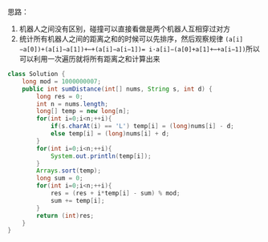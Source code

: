 思路：
1. 机器人之间没有区别，碰撞可以直接看做是两个机器人互相穿过对方
2. 统计所有机器人之间的距离之和的时候可以先排序，然后观察规律
   `(a[i]−a[0])+(a[i]−a[1])+⋯+(a[i]−a[i−1])= i⋅a[i]−(a[0]+a[1]+⋯+a[i−1])`
​所以可以利用一次遍历就将所有距离之和计算出来

```java
class Solution {
    long mod = 1000000007;
    public int sumDistance(int[] nums, String s, int d) {
        long res = 0;
        int n = nums.length;
        long[] temp = new long[n];
        for(int i=0;i<n;++i){
            if(s.charAt(i) == 'L') temp[i] = (long)nums[i] - d;
            else temp[i] = (long)nums[i] + d;
        }
        for(int i=0;i<n;++i){
            System.out.println(temp[i]);
        }
        Arrays.sort(temp);
        long sum = 0;
        for(int i=0;i<n;++i){
            res = (res + i*temp[i] - sum) % mod;
            sum += temp[i];
        }
        return (int)res;
    }
}
```